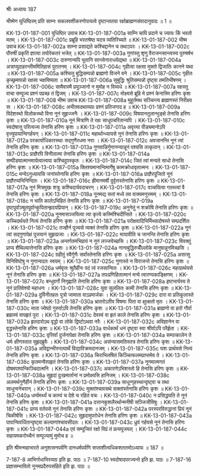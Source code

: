 श्रीः
अध्यायः 187

भीष्मेण युधिष्ठिरम् प्रति साम्नः सकलवशीकरणोपायत्वे दृष्टान्ततया रक्षोब्राह्मणसंवादानुवादः ॥ 1 ॥

KK-13-01-187-001	युधिष्ठिर उवाच 
KK-13-01-187-001a	साम्नि चापि प्रदाने च ज्यायः किं भवतो मतम् ।
KK-13-01-187-001c	प्रब्रूहि भरतश्रेष्ठ यदत्र व्यतिरिच्यते ॥
KK-13-01-187-002	भीष्म उवाच 
KK-13-01-187-002a	साम्ना प्रसाद्यते कश्चिद्दानेन च तथाऽपरः ।
KK-13-01-187-002c	पौरुषीं प्रकृतिं ज्ञात्वा तयोरेकतरं भजेत् ॥
KK-13-01-187-003a	गुणांस्तु शृणु वैराजन्त्सान्त्वस्य पुरुषर्षभ ।
KK-13-01-187-003c	दारुणान्यपि भूतानि सान्त्वेनाराधयेद्यथा ॥
KK-13-01-187-004a	अत्राप्युदाहरन्तीममितिहासं पुरातनम् ।
KK-13-01-187-004c	गृहीत्वा रक्षसा मुक्तो द्विजातिः कानने यथा ॥
KK-13-01-187-005a	कश्चित्तु बुद्धिसम्पन्नो ब्राह्मणो विजने वने ।
KK-13-01-187-005c	गृहीतः कृच्छ्रमापन्नो रक्षसा भक्षयिष्यता ॥
KK-13-01-187-006a	सुबुद्धिः श्रुतिसम्पन्नो दृष्ट्वा तमतिभीषणम् ।
KK-13-01-187-006c	सामैवास्मै प्रयुञ्जानो न मुमोह न विव्यधे ॥
KK-13-01-187-007a	रक्षस्तु वाचा सम्पूज्य प्रश्नं पप्रच्छ तं द्विजम् ।
KK-13-01-187-007c	मोक्ष्यसे ब्रूहि मे प्रश्नं केनास्मि हरिणः कृशः ॥
KK-13-01-187-008	भीष्म उवाच 
KK-13-01-187-008a	मुहूर्तमथ सञ्चिन्त्य ब्राह्मणस्तं निरीक्ष्य सः ।
KK-13-01-187-008c	अभीतवदथाव्यग्रः प्रश्नं प्रतिजगाद ह ॥
KK-13-01-187-009a	विदेशस्थो विलोकस्थो विना नूनं सुहृज्जनैः ।
KK-13-01-187-009c	विषयानतुलान्भुङ्क्षे तेनासि हरिणः कृशः ॥
KK-13-01-187-010a	नूनं मित्राणि ते रक्षः साधूपचरितान्यपि ।
KK-13-01-187-010c	स्वदोषात्तु परित्यज्य तेनासि हरिणः कृशः ॥
KK-13-01-187-011a	अवृत्त्या पीड्यमानोऽपि वृत्त्युपायान्विगर्हयन् ।
KK-13-01-187-011c	महार्थान्ध्यायसे नूनं तेनासि हरिणः कृशः ॥
KK-13-01-187-012a	परकार्याधिकारस्थाः सद्गुणैरधमा नराः ।
KK-13-01-187-012c	अवजानन्ति नूनं त्वां तेनासि हरिणः कृशः ॥
KK-13-01-187-013a	गुणवान्निर्गुणानन्यान्नूनं पश्यसि तत्कृतान् ।
KK-13-01-187-013c	प्राज्ञैरपि विनीतात्मा तेनासि हरिणः कृशः ॥
KK-13-01-187-014a	सम्पीड्यात्मानमार्यत्वात्त्वया कश्चिदुपस्कृतः ।
KK-13-01-187-014c	जितं त्वां मन्यते साधो तेनासि हरिणः कृशः ॥
KK-13-01-187-015a	क्लिश्यमानान्विमार्गेषु कामक्रोधावृतात्मनः ।
KK-13-01-187-015c	मन्येऽनुध्यायसि जनांस्तेनासि हरिणः कृशः ॥
KK-13-01-187-016a	प्राज्ञैरपूजितो नूनं प्राज्ञैरप्यभिनिन्दितः ।
KK-13-01-187-016c	ह्रीमानमर्षी दुर्वृत्तस्तेनासि हरिणः कृशः ॥
KK-13-01-187-017a	नूनं मित्रमुखः शत्रुः कश्चिदार्यवदाचरन् ।
KK-13-01-187-017c	वञ्चयित्वा गतस्त्वां वै तेनासि हरिणः कृशः ॥
KK-13-01-187-018a	नूनमद्य सतां मध्ये तव वाक्यमनुत्तमम् ।
KK-13-01-187-018c	न भाति कालेऽभिहितं तेनासि हरिणः कृशः ॥
KK-13-01-187-019a	दृष्टपूर्वाञ्श्रुतपूर्वान्कुपितान्हृदयप्रियान् ।
KK-13-01-187-019c	अनुनेतुं न शक्रोषि तेनासि हरिणः कृशः ॥
KK-13-01-187-020a	नूनमासञ्जयित्वा त्वा कृत्ये कस्मिंश्चिदीप्सिते ।
KK-13-01-187-020c	कच्चिदर्थयते नित्यं तेनासि हरिणः कृशः ॥
KK-13-01-187-021a	परोक्षवादिभिर्मिथ्यादोषस्ते सम्प्रदर्शितः ।
KK-13-01-187-021c	तज्ज्ञैर्न पूज्यसे व्यक्तं तेनासि हरिणः कृशः ॥
KK-13-01-187-022a	नूनं त्वां सद्गुणापेक्षं पूजयानं सुहृत्प्रजाः ।
KK-13-01-187-022c	मायावीति च जानन्ति तेनासि हरिणः कृशः ॥
KK-13-01-187-023a	अन्तर्गतमभिप्रायं न नूनं लज्जयेच्छसि ।
KK-13-01-187-023c	विवक्तुं प्राप्य शैथिल्यात्तेनासि हरिणः कृशः ॥
KK-13-01-187-024a	नानाबुद्धिरुचीँल्लोके मानुषान्नूनमिच्छसि ।
KK-13-01-187-024c	ग्रहीतुं स्वैर्गुणैः सर्वांस्तेनासि हरिणः कृशः ॥
KK-13-01-187-025a	असत्सु विनिविष्टेषु न गुणान्वदतः स्वयम् ।
KK-13-01-187-025c	गुणास्ते न विराजन्ते तेनासि हरिणः कृशः ॥
KK-13-01-187-026a	धर्मवृत्तः श्रुतैर्हीनः पदं त्वं रजसान्वितः ।
KK-13-01-187-026c	महत्प्रार्थयसे नूनं तेनासि हरिणः कृशः ॥
KK-13-01-187-027a	तपःप्रणिहितात्मानं मन्ये त्वारण्यकाङ्क्षिणम् ।
KK-13-01-187-027c	बन्धुवर्गो निगृह्णाति तेनासि हरिणः कृशः ॥
KK-13-01-187-028a	इष्टभार्यस्य ते नूनं प्रातिवेश्यो महाधनः ।
KK-13-01-187-028c	युवा सुललितः कामी तेनासि हरिणः कृशः ॥
KK-13-01-187-029a	दुर्विनीतहतः पुत्रो जामाता वाऽप्रमार्जकः ।
KK-13-01-187-029c	दारा वा प्रतिकूलास्ते तेनासि हरिणः कृशः ॥
KK-13-01-187-030a	भ्रातरोऽतीव विषमाः पिता वा क्षुत्क्षतो मृतः ।
KK-13-01-187-030c	माता ज्येष्ठो गुरुर्वाऽपि तेनासि हरिणः कृशः ॥
KK-13-01-187-031a	ब्राह्मणो वा हतो गौर्वा ब्रह्मस्वं वापहृतं पुरा ।
KK-13-01-187-031c	देवस्वं वा हृतं काले तेनासि हरिणः कृशः ॥
KK-13-01-187-032a	हृतदारोऽथ वृद्धो वा लोके द्विष्टोऽथवा नरैः ।
KK-13-01-187-032c	अविज्ञानेन वा वृद्धस्तेनासि हरिणः कृशः ॥
KK-13-01-187-033a	वार्धकार्थं धनं दृष्ट्वा स्वा श्रीर्वाऽपि परैर्हृता ।
KK-13-01-187-033c	वृत्तिर्वा दुर्जनापेक्षा तेनासि हरिणः कृशः ॥
KK-13-01-187-034a	सम्पत्कालेन ते धर्मः क्षीणस्तात सुहृद्ब्रुवैः ।
KK-13-01-187-034c	असंन्यासमतिस्तत्र तेनासि हरिणः कृशः ॥
KK-13-01-187-035a	अविद्वान्भीरुरल्पार्थे विद्याविक्रमदानजम् ।
KK-13-01-187-035c	यशः प्रार्थयसे नित्यं तेनासि हरिणः कृशः ॥
KK-13-01-187-036a	चिराभिलषितं किञ्चित्फलमप्राप्तमेव ते ।
KK-13-01-187-036c	कृतमन्यैरपहृतं तेनासि हरिणः कृशः ॥
KK-13-01-187-037a	नूनमात्मगतं दोषमपश्यन्किञ्चिदात्मनि ।
KK-13-01-187-037c	अकारणेऽभिशस्तो हि तेनासि हरिणः कृशः ॥
KK-13-01-187-038a	सुहृदां दुःखमार्तानां न प्रमोक्ष्यसि हानिजम् ।
KK-13-01-187-038c	अलमर्थगुणैर्हीनं तेनासि हरिणः कृशः ॥
KK-13-01-187-039a	साधून्गृहस्थान्दृष्ट्वा च तथा साधून्वनेचरान् ।
KK-13-01-187-039c	मुक्तांश्चावसथे सक्तांस्तेनासि हरिणः कृशः ॥
KK-13-01-187-040a	धर्म्यमर्थ्यं च काम्यं च देशे च रहितं वचः ।
KK-13-01-187-040c	न प्रसिद्ध्यति ते नूनं तेनासि हरिणः कृशः ॥
KK-13-01-187-041a	दत्तानकुशलैरर्थान्मनीषी सञ्जिजीविषुः ।
KK-13-01-187-041c	प्राप्य वर्तयसे नूनं तेनासि हरिणः कृशः ॥
KK-13-01-187-042a	परस्परविरुद्धानां प्रियं नूनं चिकीर्षसि ।
KK-13-01-187-042c	सुहृदामुपरोधेन तेनासि हरिणः कृशः ॥
KK-13-01-187-043a	पापान्विवर्धितान्दृष्ट्वा कल्याणांश्चावसीदतः ।
KK-13-01-187-043c	ध्रुवं गर्हयसे नूनं तेनासि हरिणः कृशः ॥
KK-13-01-187-044a	एवं सम्पूजितं रक्षो विप्रं तं प्रत्यपूजयत् ।
KK-13-01-187-044c	सहायमकरोच्चैनं सम्पूज्यामुं मुमोच ह ॥ 

इति श्रीमन्महाभारते अनुशासनपर्वणि दानधर्मपर्वणि सप्ताशीत्यधिकशततमोऽध्यायः ॥ 187 ॥

7-187-8 आभिर्गाधाभिरव्यग्र इति झ. पाठः ॥ 7-187-10 स्वदोषादपरज्यन्ते इति झ. पाठः ॥ 7-187-16 प्रज्ञासम्भावितो नूनमप्रदैरुपसंहिते इति झ. पाठः ॥
